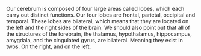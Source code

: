 Our cerebrum is composed of four large areas called lobes, which each carry out
distinct functions. Our four lobes are frontal, parietal, occipital and
temporal. These lobes are bilateral, which means that they are located on the
left and the right sides of the brain. We should also point out that all of the
structures of the forebrain, the thalamus, hypothalamus, hippocampus, amygdala,
and the cingulated gyrus, are bilateral. Meaning they exist in twos. On the
right, and on the left.
